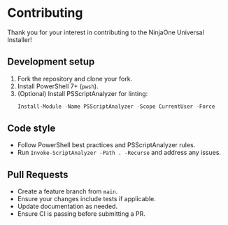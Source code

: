 # Contributing

Thank you for your interest in contributing to the NinjaOne Universal Installer!

## Development setup
1. Fork the repository and clone your fork.
2. Install PowerShell 7+ (`pwsh`).
3. (Optional) Install PSScriptAnalyzer for linting:
   ```powershell
   Install-Module -Name PSScriptAnalyzer -Scope CurrentUser -Force
   ```

## Code style
- Follow PowerShell best practices and PSScriptAnalyzer rules.
- Run `Invoke-ScriptAnalyzer -Path . -Recurse` and address any issues.

## Pull Requests
- Create a feature branch from `main`.
- Ensure your changes include tests if applicable.
- Update documentation as needed.
- Ensure CI is passing before submitting a PR.
